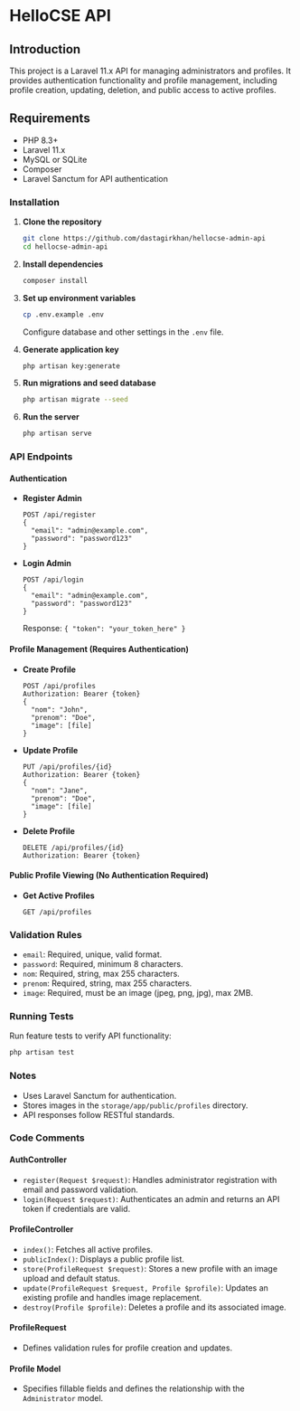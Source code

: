# HelloCSE API

## Introduction
This project is a Laravel 11.x API for managing administrators and profiles. It provides authentication functionality and profile management, including profile creation, updating, deletion, and public access to active profiles.

## Requirements
- PHP 8.3+
- Laravel 11.x
- MySQL or SQLite
- Composer
- Laravel Sanctum for API authentication


### Installation

1. **Clone the repository**
   ```sh
   git clone https://github.com/dastagirkhan/hellocse-admin-api
   cd hellocse-admin-api
   ```

2. **Install dependencies**
   ```sh
   composer install
   ```

3. **Set up environment variables**
   ```sh
   cp .env.example .env
   ```
   Configure database and other settings in the `.env` file.

4. **Generate application key**
   ```sh
   php artisan key:generate
   ```

5. **Run migrations and seed database**
   ```sh
   php artisan migrate --seed
   ```

6. **Run the server**
   ```sh
   php artisan serve
   ```

### API Endpoints

#### Authentication
- **Register Admin**
  ```
  POST /api/register
  {
    "email": "admin@example.com",
    "password": "password123"
  }
  ```

- **Login Admin**
  ```
  POST /api/login
  {
    "email": "admin@example.com",
    "password": "password123"
  }
  ```
  Response: `{ "token": "your_token_here" }`

#### Profile Management (Requires Authentication)
- **Create Profile**
  ```
  POST /api/profiles
  Authorization: Bearer {token}
  {
    "nom": "John",
    "prenom": "Doe",
    "image": [file]
  }
  ```

- **Update Profile**
  ```
  PUT /api/profiles/{id}
  Authorization: Bearer {token}
  {
    "nom": "Jane",
    "prenom": "Doe",
    "image": [file]
  }
  ```

- **Delete Profile**
  ```
  DELETE /api/profiles/{id}
  Authorization: Bearer {token}
  ```

#### Public Profile Viewing (No Authentication Required)
- **Get Active Profiles**
  ```
  GET /api/profiles
  ```

### Validation Rules
- `email`: Required, unique, valid format.
- `password`: Required, minimum 8 characters.
- `nom`: Required, string, max 255 characters.
- `prenom`: Required, string, max 255 characters.
- `image`: Required, must be an image (jpeg, png, jpg), max 2MB.

### Running Tests
Run feature tests to verify API functionality:
```sh
php artisan test
```

### Notes
- Uses Laravel Sanctum for authentication.
- Stores images in the `storage/app/public/profiles` directory.
- API responses follow RESTful standards.

### Code Comments

#### AuthController
- `register(Request $request)`: Handles administrator registration with email and password validation.
- `login(Request $request)`: Authenticates an admin and returns an API token if credentials are valid.

#### ProfileController
- `index()`: Fetches all active profiles.
- `publicIndex()`: Displays a public profile list.
- `store(ProfileRequest $request)`: Stores a new profile with an image upload and default status.
- `update(ProfileRequest $request, Profile $profile)`: Updates an existing profile and handles image replacement.
- `destroy(Profile $profile)`: Deletes a profile and its associated image.

#### ProfileRequest
- Defines validation rules for profile creation and updates.

#### Profile Model
- Specifies fillable fields and defines the relationship with the `Administrator` model.


